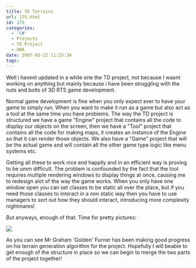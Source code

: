 ```yaml
---
title: TD Terrains
url: 175.html
id: 175
categories:
  - 'C#'
  - Projects
  - TD Project
  - XNA
date: 2007-05-22 11:25:34
tags:
---
```


Well i havent updated in a while one the TD project, not because I wasnt working on anything but mainly because i have been struggling with the nuts and bolts of 3D RTS game development.

<!-- more -->

Normal game development is fine when you only expect ever to have your game to simply run. When you want to make it run as a game but also act as a tool at the same time you have problems. The way the TD project is structured we have a game &quot;Engine&quot; project that contains all the code to display our objects on the screen, then we have a &quot;Tool&quot; project that contains all the code for making maps, it creates an instance of the Engine so that it can render those objects. We also have a &quot;Game&quot; project that will be the actual game and will contain all the other game type logic like menu systems etc.

Getting all these to work nice and happily and in an efficient way is proving to be umm difficult. The problem is confounded by the fact that the tool requires multiple rendering windows to display things at once, causing me to redesign alot of the way the game works. When you only have one window open you can set classes to be static all over the place, but if you need those classes to interact in a non static way then you have to use managers to sort out how they should interact, introducing more complexity nightmares!

But anyways, enough of that. Time for pretty pictures:

![](https://www.mikecann.co.uk/Work/TDProject/terrain01.jpg)

As you can see Mr Graham 'Golden' Furner has been making good progress on his terrain generation algorithm for the project. Hopefully I will beable to get enough of the structure in place so we can begin to merge the two parts of the project together!
